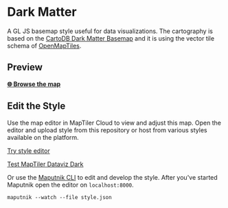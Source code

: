# Dark Matter

A GL JS basemap style useful for data visualizations. The cartography is based on the
[CartoDB Dark Matter Basemap](https://github.com/CartoDB/CartoDB-basemaps) and it is using the vector tile
schema of [OpenMapTiles](https://github.com/openmaptiles/openmaptiles).

## Preview

**[:globe_with_meridians: Browse the map](https://openmaptiles.github.io/dark-matter-gl-style)**

## Edit the Style
Use the map editor in MapTiler Cloud to view and adjust this map. Open the editor and upload style from this repository or host from various styles available on the platform.

[Try style editor](https://cloud.maptiler.com/maps/editor)

[Test MapTiler Dataviz Dark](https://cloud.maptiler.com/maps/editor?map=dataviz-dark)

Or use the [Maputnik CLI](https://openmaptiles.org/docs/style/maputnik/) to edit and develop the style.
After you've started Maputnik open the editor on `localhost:8000`.

```
maputnik --watch --file style.json
```
